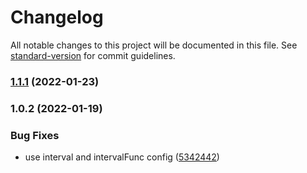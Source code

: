 # Changelog

All notable changes to this project will be documented in this file. See [standard-version](https://github.com/conventional-changelog/standard-version) for commit guidelines.

### [1.1.1](https://github.com/britg/use-animated-sprite/compare/v1.0.2...v1.1.1) (2022-01-23)

### 1.0.2 (2022-01-19)


### Bug Fixes

* use interval and intervalFunc config ([5342442](https://github.com/britg/use-animated-sprite/commit/53424428b2bec051b6f55b51a400a7fa0eabc51a))
